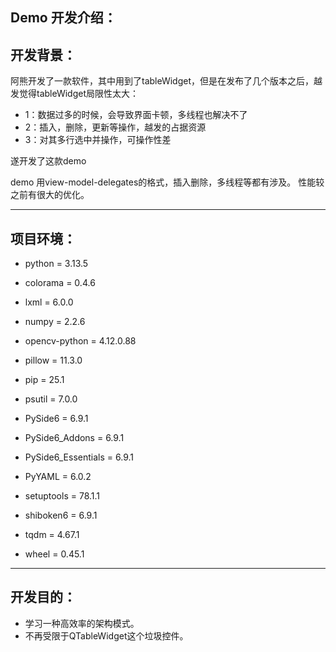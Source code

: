 Demo 开发介绍：
---
## 开发背景：
阿熊开发了一款软件，其中用到了tableWidget，但是在发布了几个版本之后，越发觉得tableWidget局限性太大：
- 1：数据过多的时候，会导致界面卡顿，多线程也解决不了
- 2：插入，删除，更新等操作，越发的占据资源
- 3：对其多行选中并操作，可操作性差

遂开发了这款demo

demo 用view-model-delegates的格式，插入删除，多线程等都有涉及。
性能较之前有很大的优化。

---
## 项目环境：
- python = 3.13.5

- colorama = 0.4.6
- lxml = 6.0.0
- numpy = 2.2.6
- opencv-python = 4.12.0.88
- pillow = 11.3.0
- pip = 25.1
- psutil = 7.0.0
- PySide6 = 6.9.1
- PySide6_Addons = 6.9.1
- PySide6_Essentials = 6.9.1
- PyYAML = 6.0.2
- setuptools = 78.1.1
- shiboken6 = 6.9.1
- tqdm = 4.67.1
- wheel = 0.45.1

---
## 开发目的：
- 学习一种高效率的架构模式。
- 不再受限于QTableWidget这个垃圾控件。